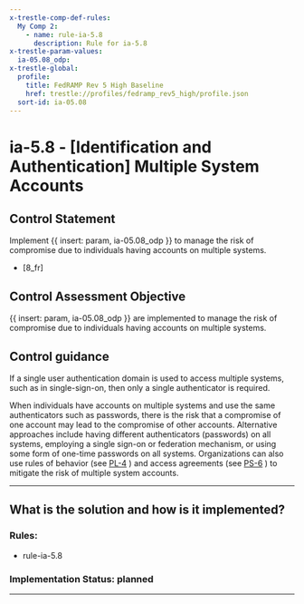 ```yaml
---
x-trestle-comp-def-rules:
  My Comp 2:
    - name: rule-ia-5.8
      description: Rule for ia-5.8
x-trestle-param-values:
  ia-05.08_odp:
x-trestle-global:
  profile:
    title: FedRAMP Rev 5 High Baseline
    href: trestle://profiles/fedramp_rev5_high/profile.json
  sort-id: ia-05.08
---
```


# ia-5.8 - \[Identification and Authentication\] Multiple System Accounts

## Control Statement

Implement {{ insert: param, ia-05.08_odp }} to manage the risk of compromise due to individuals having accounts on multiple systems.

- \[8_fr\]

## Control Assessment Objective

{{ insert: param, ia-05.08_odp }} are implemented to manage the risk of compromise due to individuals having accounts on multiple systems.

## Control guidance

If a single user authentication domain is used to access multiple systems, such as in single-sign-on, then only a single authenticator is required.

When individuals have accounts on multiple systems and use the same authenticators such as passwords, there is the risk that a compromise of one account may lead to the compromise of other accounts. Alternative approaches include having different authenticators (passwords) on all systems, employing a single sign-on or federation mechanism, or using some form of one-time passwords on all systems. Organizations can also use rules of behavior (see [PL-4](#pl-4) ) and access agreements (see [PS-6](#ps-6) ) to mitigate the risk of multiple system accounts.

______________________________________________________________________

## What is the solution and how is it implemented?

<!-- For implementation status enter one of: implemented, partial, planned, alternative, not-applicable -->

<!-- Note that the list of rules under ### Rules: is read-only and changes will not be captured after assembly to JSON -->

<!-- Add control implementation description here for control: ia-5.8 -->

### Rules:

  - rule-ia-5.8

### Implementation Status: planned

______________________________________________________________________
